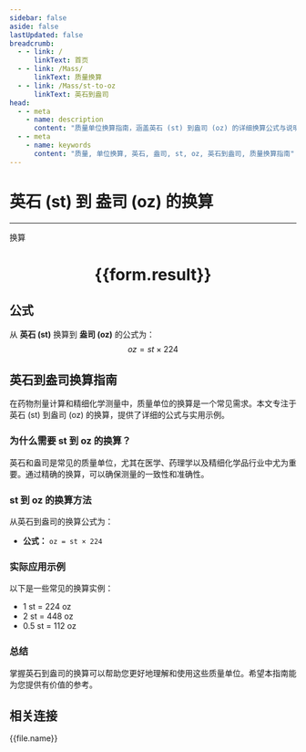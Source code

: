 ```yaml
---
sidebar: false
aside: false
lastUpdated: false
breadcrumb:
  - - link: /
      linkText: 首页
  - - link: /Mass/
      linkText: 质量换算
  - - link: /Mass/st-to-oz
      linkText: 英石到盎司
head:
  - - meta
    - name: description
      content: "质量单位换算指南，涵盖英石 (st) 到盎司 (oz) 的详细换算公式与说明。"
  - - meta
    - name: keywords
      content: "质量, 单位换算, 英石, 盎司, st, oz, 英石到盎司, 质量换算指南"
---
```

# 英石 (st) 到 盎司 (oz) 的换算
---
<script setup>
import { onMounted, reactive, inject, ref } from 'vue'
import { NButton, NForm, NFormItem, NInput, NInputNumber, NSelect, NCard, useMessage,NGrid ,NGi } from 'naive-ui'
import { defineClientComponent } from 'vitepress'
import { Mass } from '../../files';

const convert = inject('convert')

const form = reactive({
  number: null,
  result: '',
})

const convertHandler = () => {
  if (form.number !== null && !isNaN(form.number)) {
    const convertedValue = parseFloat(form.number) * 224
    form.result = `${form.number}st = ${convertedValue.toFixed(0)}oz`
  } else {
    form.result = '请输入有效的数值。'
  }
}
</script>

<n-form size="large" :model="form">
  <n-form-item label="英石 (st)">
    <n-input-number v-model:value="form.number" placeholder="输入英石" style="width: 100%" />
  </n-form-item>
  <n-form-item>
    <n-button type="primary" @click="convertHandler" block>换算</n-button>
  </n-form-item>
</n-form>

<n-card  embedded :bordered="false" hoverable>
  <div  style="text-align:center">
    <h1>{{form.result}}</h1>
  </div>
</n-card>

## 公式

从 **英石 (st)** 换算到 **盎司 (oz)** 的公式为：
$$ oz = st \times 224 $$

## 英石到盎司换算指南

在药物剂量计算和精细化学测量中，质量单位的换算是一个常见需求。本文专注于英石 (st) 到盎司 (oz) 的换算，提供了详细的公式与实用示例。

### 为什么需要 st 到 oz 的换算？

英石和盎司是常见的质量单位，尤其在医学、药理学以及精细化学品行业中尤为重要。通过精确的换算，可以确保测量的一致性和准确性。

### st 到 oz 的换算方法

从英石到盎司的换算公式为：

- **公式：** `oz = st × 224`

### 实际应用示例

以下是一些常见的换算实例：

- 1 st = 224 oz
- 2 st = 448 oz
- 0.5 st = 112 oz

### 总结

掌握英石到盎司的换算可以帮助您更好地理解和使用这些质量单位。希望本指南能为您提供有价值的参考。

## 相关连接
<n-grid x-gap="12" :cols="4">
  <n-gi v-for="(file, index) in Mass" :key="index">
    <n-button
      text
      tag="a"
      :href="file.path"
      type="primary"
    >
      {{file.name}}
    </n-button>
  </n-gi>
</n-grid>